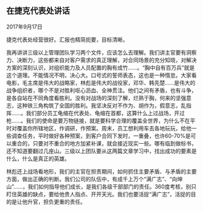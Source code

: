 ## 在捷克代表处讲话

2017年9月17日



捷克代表处经营很好。汇报也精简扼要，目标清晰。

我再讲讲三级以上管理团队学习两个文件，应该怎么去理解。我们讲主官要有洞察力、决断力，这些都来自对客户需求的真正理解，对合同场景的充分知晓，对解决方案的深刻认识，对组织能力及人员配置的胸有成竹……。“胸中自有百万兵”就是这个道理。不能情况不明，决心大。口号式的誓师表态，这也是一种惰怠。大家看电影，毛主席是伟大的战略家，林彪是伟大的战役家，邓华、韩先楚……是伟大的战争组织者，哪个不是对胜利呕心沥血、全神贯注。他们之间有矛盾，也有斗争，是各自站在不同角度看胜利。没有对战场的深刻了解，烂熟于胸，何来的坚强意志，这种铁三角构筑了全国的胜利。我坚决反对不作为、胡作为，假意志，乱指挥……。我们部分员工龟缩在代表处、龟缩在首都，这算什么上过战场，开过枪……。我们的使命是要万物链接，就是要科学合理的覆盖全世界，为什么不在平时对覆盖你所辖地区，作调研，作预案。周末，员工想利用车去各地玩玩，给他一些调查任务，平时做好各种预案，到客户合同下发时，一重叠，也许60-70%是可以重合的，只要对不重合的地方加紧补课，就会接近现实一些。哪有临到做标书，还不知道要翻过几座山。三级以上团队要从这两篇文章学习中，找出成功的要素是什么，什么是真正的英雄。

林彪还上战场看地形，我们的主官在担责期间，如何抓住主要矛盾、与矛盾的主要方面，做出正确的判断。我们公司的队伍中，有成千上万个“满广志”、“向坤山”……，我们如何指导他们成长，是我们各级干部部门的责任。360度考核，别只盯住英雄的缺点，要给他贵人指点、开开天光。我们也要活捉“满广志”，活捉的目的是让他升官，担负更重的责任。

